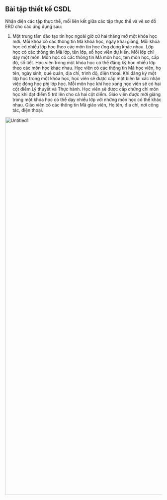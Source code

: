 Bài tập thiết kế CSDL
---
Nhận diện các tập thực thể, mối liên kết giữa các tập thực thể và vẽ sơ đồ ERD cho các ứng
dụng sau:
1. Một trung tâm đào tạo tin học ngoài giờ cứ hai tháng mở một khóa học mới. Mỗi khóa có các
thông tin Mã khóa học, ngày khai giảng, Mỗi khóa học có nhiều lớp học theo các môn tin học
ứng dụng khác nhau. Lớp học có các thông tin Mã lớp, tên lớp, số học viên dự kiến. Mỗi lớp
chỉ dạy một môn. Môn học có các thông tin Mã môn học, tên môn học, cấp độ, số tiết. Học viên
trong một khóa học có thể đăng ký học nhiều lớp theo các môn học khác nhau. Học viên có các
thông tin Mã học viên, họ tên, ngày sinh, quê quán, địa chỉ, trình độ, điện thoại. Khi đăng ký
một lớp học trong một khóa học, học viên sẽ được cấp một biên lai xác nhận việc đóng học phí
lớp học. Mỗi môn học khi học xong học viên sẽ có hai cột điểm Lý thuyết và Thực hành. Học
viên sẽ được cấp chứng chỉ môn học khi đạt điểm 5 trở lên cho cả hai cột diểm. Giáo viên được
mời giảng trong một khóa học có thể dạy nhiều lớp với những môn học có thể khác nhau. Giáo
viên có các thông tin Mã giáo viên, Họ tên, địa chỉ, nơi công tác, điện thoại.

<img width="1043" height="1215" alt="Untitled1" src="https://github.com/user-attachments/assets/c546e5b5-751f-42a3-aa7c-27ec293e1739" />
